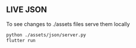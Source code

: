 ## LIVE JSON

To see changes to ./assets files serve them locally

```sh
python ./assets/json/server.py
flutter run
```
